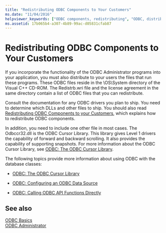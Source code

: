 ```yaml
---
title: "Redistributing ODBC Components to Your Customers"
ms.date: "11/04/2016"
helpviewer_keywords: ["ODBC components, redistributing", "ODBC, distributing components", "components [C++], distributing", "ODBC Administrator", "components [C++]", "components [C++], redistributing"]
ms.assetid: 17b065b4-a307-4b89-99ac-d05831cfab87
---
```

# Redistributing ODBC Components to Your Customers

If you incorporate the functionality of the ODBC Administrator programs into your application, you must also distribute to your users the files that run these programs. These ODBC files reside in the \OS\System directory of the Visual C++ CD-ROM. The Redistrb.wri file and the license agreement in the same directory contain a list of ODBC files that you can redistribute.

Consult the documentation for any ODBC drivers you plan to ship. You need to determine which DLLs and other files to ship. You should also read [Redistributing ODBC Components to your Customers](../../data/odbc/redistributing-odbc-components-to-your-customers.md), which explains how to redistribute ODBC components.

In addition, you need to include one other file in most cases. The Odbccr32.dll is the ODBC Cursor Library. This library gives Level 1 drivers the capability of forward and backward scrolling. It also provides the capability of supporting snapshots. For more information about the ODBC Cursor Library, see [ODBC: The ODBC Cursor Library](../../data/odbc/odbc-the-odbc-cursor-library.md).

The following topics provide more information about using ODBC with the database classes:

- [ODBC: The ODBC Cursor Library](../../data/odbc/odbc-the-odbc-cursor-library.md)

- [ODBC: Configuring an ODBC Data Source](../../data/odbc/odbc-configuring-an-odbc-data-source.md)

- [ODBC: Calling ODBC API Functions Directly](../../data/odbc/odbc-calling-odbc-api-functions-directly.md)

## See also

[ODBC Basics](../../data/odbc/odbc-basics.md)<br/>
[ODBC Administrator](../../data/odbc/odbc-administrator.md)
